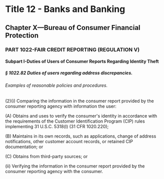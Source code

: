 
# Title 12 - Banks and Banking
## Chapter X—Bureau of Consumer Financial Protection
### PART 1022-FAIR CREDIT REPORTING (REGULATION V)
#### Subpart I-Duties of Users of Consumer Reports Regarding Identity Theft
##### § 1022.82 Duties of users regarding address discrepancies.
###### Examples of reasonable policies and procedures.

(2)(i) Comparing the information in the consumer report provided by the consumer reporting agency with information the user:

(A) Obtains and uses to verify the consumer's identity in accordance with the requirements of the Customer Identification Program (CIP) rules implementing 31 U.S.C. 5318(l) (31 CFR 1020.220);

(B) Maintains in its own records, such as applications, change of address notifications, other customer account records, or retained CIP documentation; or

(C) Obtains from third-party sources; or

(ii) Verifying the information in the consumer report provided by the consumer reporting agency with the consumer.
